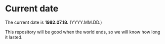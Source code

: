 # Current date

The current date is **1982.07.18.** (YYYY.MM.DD.)

This repository will be good when the world ends, so we will know how long it lasted.
